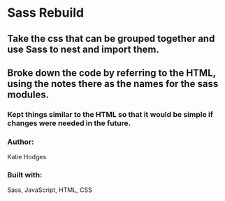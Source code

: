 # Sass Rebuild

## Take the css that can be grouped together and use Sass to nest and import them.

## Broke down the code by referring to the HTML, using the notes there as the names for the sass modules.
### Kept things similar to the HTML so that it would be simple if changes were needed in the future.

### Author:
Katie Hodges

### Built with:
Sass, JavaScript, HTML, CSS

